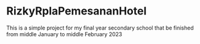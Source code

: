 # RizkyRplaPemesananHotel

This is a simple project for my final year secondary school that be finished from middle January to middle February 2023
